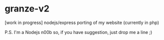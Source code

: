 granze-v2
=========

[work in progress] nodejs/express porting of my website (currently in php)

P.S. I'm a Nodejs n00b so, if you have suggestion, just drop me a line ;)
